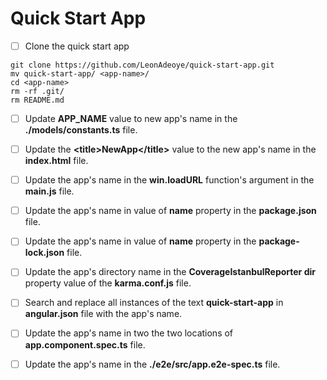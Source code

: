# Quick Start App

- [ ] Clone the quick start app
```
git clone https://github.com/LeonAdeoye/quick-start-app.git
mv quick-start-app/ <app-name>/
cd <app-name>
rm -rf .git/
rm README.md
```

- [ ] Update **APP_NAME** value to new app's name in the **./models/constants.ts** file.

- [ ] Update the **\<title>NewApp\</title>** value to the new app's name in the **index.html** file.

- [ ] Update the app's name in the **win.loadURL** function's argument in the **main.js** file.

- [ ] Update the app's name in value of **name** property in the **package.json** file.

- [ ] Update the app's name in value of **name** property in the **package-lock.json** file.

- [ ] Update the app's directory name in the **CoverageIstanbulReporter dir** property value of the **karma.conf.js** file. 

- [ ] Search and replace all instances of the text **quick-start-app** in **angular.json** file with the app's name.

- [ ] Update the app's name in two the two locations of **app.component.spec.ts** file.

- [ ] Update the app's name in the **./e2e/src/app.e2e-spec.ts** file.
